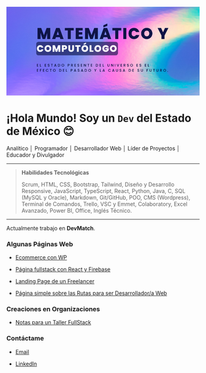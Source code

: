 ![](banner-github.png)

# ¡Hola Mundo! Soy un `Dev` del Estado de México 😊

Analítico │ Programador │ Desarrollador Web │ Líder de Proyectos │ Educador y Divulgador

---

> **Habilidades Tecnológicas**
>
> Scrum, HTML, CSS, Bootstrap, Tailwind, Diseño y Desarrollo Responsive, JavaScript, TypeScript, React, Python, Java, C, SQL (MySQL y Oracle), Markdown, Git/GitHub, POO, CMS (Wordpress), Terminal de Comandos, Trello, VSC y Emmet, Colaboratory, Excel Avanzado, Power BI, Office, Inglés Técnico.

---
Actualmente trabajo en **DevMatch**.

### Algunas Páginas Web

- [Ecommerce con WP](https://catrinerias.com)

- [Página fullstack con React y Firebase](https://multipisosyazulejos.com)

- [Landing Page de un Freelancer](https://luisdur8.github.io/freelancer)

- [Página simple sobre las Rutas para ser Desarrollador/a Web](https://luisdur8.github.io/TS-Rutas)

### Creaciones en Organizaciones

- [Notas para un Taller FullStack](https://github.com/desarrolladoresTH/BootCamp-FullStack)

### Contáctame

- [Email](mailto:luisdurplay@gmail.com)

- [LinkedIn](https://www.linkedin.com/in/luis-loher-web-developer)
